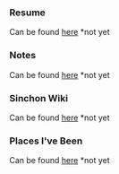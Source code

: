 ### Resume
Can be found [here]() *not yet

### Notes
Can be found [here](/notes.md) *not yet

### Sinchon Wiki
Can be found [here]() *not yet

### Places I've Been
Can be found [here]() *not yet

